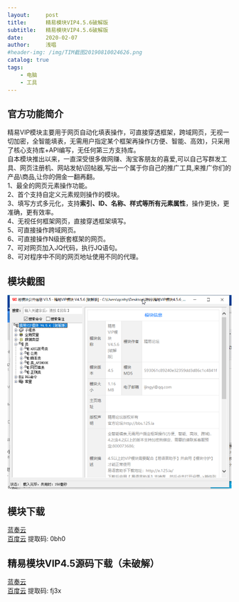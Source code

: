 ```yaml
---
layout:     post
title:      精易模块VIP4.5.6破解版
subtitle:   精易模块VIP4.5.6破解版
date:       2020-02-07
author:     浅唱
#header-img: /img/TIM截图20190810024626.png
catalog: true
tags:
    - 电脑
    - 工具
---
```



## 官方功能简介
精易VIP模块主要用于网页自动化填表操作，可直接穿透框架，跨域网页，无视一切加密，全智能填表，无需用户指定某个框架再操作(方便、智能、高效)，只采用了核心支持库+API编写，无任何第三方支持库。  
自本模块推出以来，一直深受很多做网赚、淘宝客朋友的喜爱,可以自己写群发工具、网页注册机、网站发帖\回帖器,写出一个属于你自己的推广工具,来推广你们的产品\商品,让你的佣金一翻再翻。  
1、最全的网页元素操作功能。  
2、首个支持自定义元素规则操作的模块。  
3、填写方式多元化，支持**索引、ID、名称、样式等所有元素属性**，操作更快，更准确，更有效率。  
4、无视任何框架网页，直接穿透框架填写。  
5、可直接操作跨域网页。  
6、可直接操作N级嵌套框架的网页。  
7、可对网页加入JQ代码，执行JQ语句。  
8、可对程序中不同的网页地址使用不同的代理。  

## 模块截图
![QQ拼音截图20200207222650.png](/img/QQ拼音截图20200207222650.png)

## 模块下载
[蓝奏云](https://www.lanzous.com/i958fif)   
[百度云](https://pan.baidu.com/s/1jDi9lXmdlc-VkmoH_QuoUw) 提取码: 0bh0

## 精易模块VIP4.5源码下载（未破解）
[蓝奏云](https://www.lanzous.com/i958afc)  
[百度云](https://pan.baidu.com/s/1qJpJX2qCjXwW5s5ceCxxlw) 提取码: fj3x  

  
      

